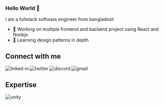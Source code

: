 ### Hello World 👋
I am a fullstack software engineer from bangladesh
- 🔭 Working on multiple frontend and backend project using React and Nodejs
- 🌱 Learning design patterns in depth

## Connect with me

[<img align="left" alt="linked-in" src="https://img.shields.io/badge/linkedin-%230077B5.svg?&style=for-the-badge&logo=linkedin&logoColor=white" />](https://www.linkedin.com/in/a-pucci/)
[<img align="left" alt="twitter" src="https://img.shields.io/badge/twitter-%231DA1F2.svg?&style=for-the-badge&logo=twitter&logoColor=white" />](https://twitter.com/a_pucci90)
[<img align="left" alt="discord" src="https://img.shields.io/badge/DISCORD-%237289DA.svg?style=for-the-badge&logo=discord&logoColor=white" />](https://discordapp.com/users/281165951821545472/)
[<img align="left" alt="gmail" src="https://img.shields.io/badge/Gmail-D14836?style=for-the-badge&logo=gmail&logoColor=white" />](<alessandro.pucci1990@gmail.com>)
<br>

## Expertise
<img align="left" alt="unity" src="https://img.shields.io/badge/unity-%23000000.svg?style=for-the-badge&logo=unity&logoColor=white" />


<!--
**a-pucci/a-pucci** is a ✨ _special_ ✨ repository because its `README.md` (this file) appears on your GitHub profile.

Here are some ideas to get you started:

- 🔭 I’m currently working on ...
- 🌱 I’m currently learning ...
- 👯 I’m looking to collaborate on ...
- 🤔 I’m looking for help with ...
- 💬 Ask me about ...
- 📫 How to reach me: ...
- 😄 Pronouns: ...
- ⚡ Fun fact: ...
-->
